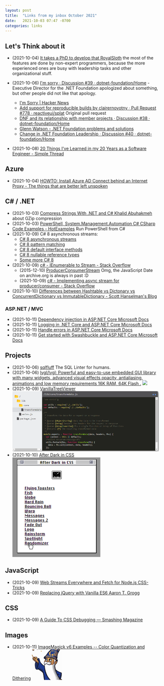 ```yaml
---
layout: post
title:  "Links from my inbox October 2021"
date:   2021-10-03 07:47 -0700
categories: links
---
```


## Let's Think about it

- (2021-10-04) [It takes a PhD to develop that   RoyalSloth](https://blog.royalsloth.eu/posts/it-takes-a-phd-to-develop-that/) the most of the features are done by non-expert programmers, because the more experienced ones are busy with leadership tasks and other organizational stuff.

- (2021-10-06) [I'm sorry · Discussion #39 · dotnet-foundation/Home](https://github.com/dotnet-foundation/Home/discussions/39) - Executive Director for the .NET Foundation apologized about something, but other people did not like that apology.
    * [I'm Sorry | Hacker News](https://news.ycombinator.com/item?id=28779342)
    * [Add support for reproducible builds by clairernovotny · Pull Request #778 · reactiveui/splat](https://github.com/reactiveui/splat/pull/778/files) Original pull request
    * [DNF and its relationship with member projects · Discussion #38 · dotnet-foundation/Home](https://github.com/dotnet-foundation/Home/discussions/38)
    * [Glenn Watson - .NET Foundation problems and solutions](https://www.glennwatson.net/posts/dnf-problems-solutions)
    * [Change in .NET Foundation Leadership · Discussion #40 · dotnet-foundation/Home](https://github.com/dotnet-foundation/Home/discussions/40)
- (2021-10-08) [20 Things I've Learned in my 20 Years as a Software Engineer - Simple Thread](https://www.simplethread.com/20-things-ive-learned-in-my-20-years-as-a-software-engineer/)


## Azure

- (2021-10-04) [HOWTO: Install Azure AD Connect behind an Internet Proxy - The things that are better left unspoken](https://dirteam.com/sander/2021/01/19/howto-install-azure-ad-connect-behind-an-internet-proxy/)


## C# / .NET

- (2021-10-03) [Compress Strings With .NET and C# Khalid Abuhakmeh](https://khalidabuhakmeh.com/compress-strings-with-dotnet-and-csharp?utm_source=csharpdigest&utm_medium=email&utm_campaign=383) about GZip compression
- (2021-10-03) [PowerShell, System.Management.Automation C#  CSharp  Code Examples - HotExamples](https://csharp.hotexamples.com/examples/System.Management.Automation/PowerShell/-/php-powershell-class-examples.html) Run PowerShell from C#
- (2021-10-09) C# 8 asynchronous streams:
    * [C# 8 asynchronous streams](https://developers.redhat.com/blog/2020/02/24/c-8-asynchronous-streams)
    * [C# 8 pattern matching](https://developers.redhat.com/blog/2020/02/27/c-8-pattern-matching)
    * [C# 8 default interface methods](https://developers.redhat.com/blog/2020/03/03/c-8-default-interface-methods)
    * [C# 8 nullable reference types](https://developers.redhat.com/blog/2020/03/05/c-8-nullable-reference-types)
    * [Some more C# 8](https://developers.redhat.com/blog/2020/03/11/some-more-c-8)
- (2021-10-09) [c# - IEnumerable to Stream - Stack Overflow](https://stackoverflow.com/questions/22047900/ienumerable-to-stream)
    * (2015-12-10) [ProducerConsumerStream](https://web.archive.org/web/20151210235510/http://www.informit.com/guides/content.aspx?g=dotnet&seqNum=852) Omg, the JavaScript Date on archive.org is always in past :D
    * (2021-10-09) [c# - Implementing async stream for producer/consumer - Stack Overflow](https://stackoverflow.com/questions/3721552/implementing-async-stream-for-producer-consumer)
- (2021-10-10) [Differences between Hashtable vs Dictonary vs ConcurrentDictionary vs ImmutableDictionary - Scott Hanselman's Blog](https://www.hanselman.com/blog/differences-between-hashtable-vs-dictonary-vs-concurrentdictionary-vs-immutabledictionary?utm_source=csharpdigest&utm_medium=email&utm_campaign=384)

### ASP.NET / MVC
- (2021-10-11) [Dependency injection in ASP.NET Core   Microsoft Docs](https://docs.microsoft.com/en-us/aspnet/core/fundamentals/dependency-injection?view=aspnetcore-5.0)
- (2021-10-11) [Logging in .NET Core and ASP.NET Core   Microsoft Docs](https://docs.microsoft.com/en-us/aspnet/core/fundamentals/logging/?view=aspnetcore-5.0)
- (2021-10-11) [Handle errors in ASP.NET Core   Microsoft Docs](https://docs.microsoft.com/en-us/aspnet/core/fundamentals/error-handling?view=aspnetcore-5.0)
- (2021-10-11) [Get started with Swashbuckle and ASP.NET Core   Microsoft Docs](https://docs.microsoft.com/en-us/aspnet/core/tutorials/getting-started-with-swashbuckle?view=aspnetcore-5.0&tabs=visual-studio)

## Projects

- (2021-10-06) [sqlfluff](https://www.sqlfluff.com/) The SQL Linter for humans.
- (2021-10-06) [lvgl/lvgl: Powerful and easy-to-use embedded GUI library with many widgets, advanced visual effects  opacity, antialiasing, animations  and low memory requirements  16K RAM, 64K Flash .](https://github.com/lvgl/lvgl)
![](https://camo.githubusercontent.com/b9f59645f486900c0f75fb74b2af9fefbda3575ead45de9194d60e8176c02f40/68747470733a2f2f6c76676c2e696f2f6173736574732f696d616765732f6c76676c5f776964676574735f64656d6f2e676966)
- (2021-10-09) [VanillaTreeViewer](https://abhchand.me/vanilla-tree-viewer/)
![picture 1](../../images/0c87a2a2adbf85dbf78696d17fff56e14b22ec34f439fe960325c255e89969f9.png)
- (2021-10-10) [After Dark in CSS](https://www.bryanbraun.com/after-dark-css/#)
![picture 1](../../images/c35c7f080467cfd3c6a0926b562ba1d4c75c69065e8d3f6f511d61a8d1e39b04.png)


## JavaScript

- (2021-10-09) [Web Streams Everywhere  and Fetch for Node.js    CSS-Tricks](https://css-tricks.com/web-streams-everywhere-and-fetch-for-node-js/)
- (2021-10-09) [Replacing jQuery with Vanilla ES6   Aaron T. Grogg](https://aarontgrogg.com/blog/2021/09/29/replacing-jquery-with-vanilla-es6/)

## CSS

- (2021-10-09) [A Guide To CSS Debugging — Smashing Magazine](https://www.smashingmagazine.com/2021/10/guide-debugging-css/)

## Images

- (2021-10-11) [ImageMagick v6 Examples -- Color Quantization and Dithering](https://legacy.imagemagick.org/Usage/quantize/#dither)
![picture 1](../../images/78461cc95f7dbba1480164a23a3d07f0b48b5191633eb3dc070dd1d295fbf050.png)



